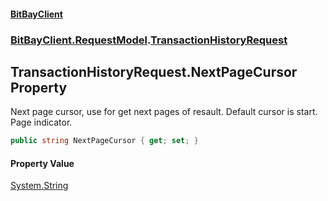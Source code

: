 #### [BitBayClient](./index.md 'index')
### [BitBayClient.RequestModel](./BitBayClient-RequestModel.md 'BitBayClient.RequestModel').[TransactionHistoryRequest](./BitBayClient-RequestModel-TransactionHistoryRequest.md 'BitBayClient.RequestModel.TransactionHistoryRequest')
## TransactionHistoryRequest.NextPageCursor Property
Next page cursor, use for get next pages of resault. Default cursor is start. Page indicator.  
```csharp
public string NextPageCursor { get; set; }
```
#### Property Value
[System.String](https://docs.microsoft.com/en-us/dotnet/api/System.String 'System.String')  
